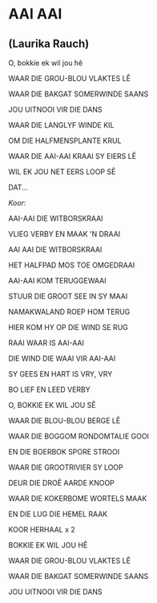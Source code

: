 # AAI AAI
## (Laurika Rauch)

O, bokkie ek wil jou hê

WAAR DIE GROU-BLOU VLAKTES LÊ

WAAR DIE BAKGAT SOMERWINDE SAANS

JOU UITNOOI VIR DIE DANS

WAAR DIE LANGLYF WINDE KIL

OM DIE HALFMENSPLANTE KRUL

WAAR DIE AAI-AAI KRAAI SY EIERS LÊ

WIL EK JOU NET EERS LOOP SÊ

DAT...


_Koor:_

AAI-AAI DIE WITBORSKRAAI

VLIEG VERBY EN MAAK 'N DRAAI

AAI AAI DIE WITBORSKRAAI

HET HALFPAD MOS TOE OMGEDRAAI

AAI-AAI KOM TERUGGEWAAI

STUUR DIE GROOT SEE IN SY MAAI

NAMAKWALAND ROEP HOM TERUG

HIER KOM HY OP DIE WIND SE RUG


RAAI WAAR IS AAI-AAI

DIE WIND DIE WAAI VIR AAI-AAI

SY GEES EN HART IS VRY, VRY

BO LIEF EN LEED VERBY


O, BOKKIE EK WIL JOU SÊ

WAAR DIE BLOU-BLOU BERGE LÊ

WAAR DIE BOGGOM RONDOMTALIE GOOI

EN DIE BOERBOK SPORE STROOI


WAAR DIE GROOTRIVIER SY LOOP

DEUR DIE DROË AARDE KNOOP

WAAR DIE KOKERBOME WORTELS MAAK

EN DIE LUG DIE HEMEL RAAK


KOOR HERHAAL x 2


BOKKIE EK WIL JOU HÊ

WAAR DIE GROU-BLOU VLAKTES LÊ

WAAR DIE BAKGAT SOMERWINDE SAANS

JOU UITNOOI VIR DIE DANS

